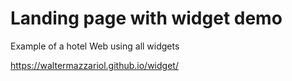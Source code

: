 # Landing page with widget demo

Example of a hotel Web using all widgets

https://waltermazzariol.github.io/widget/
